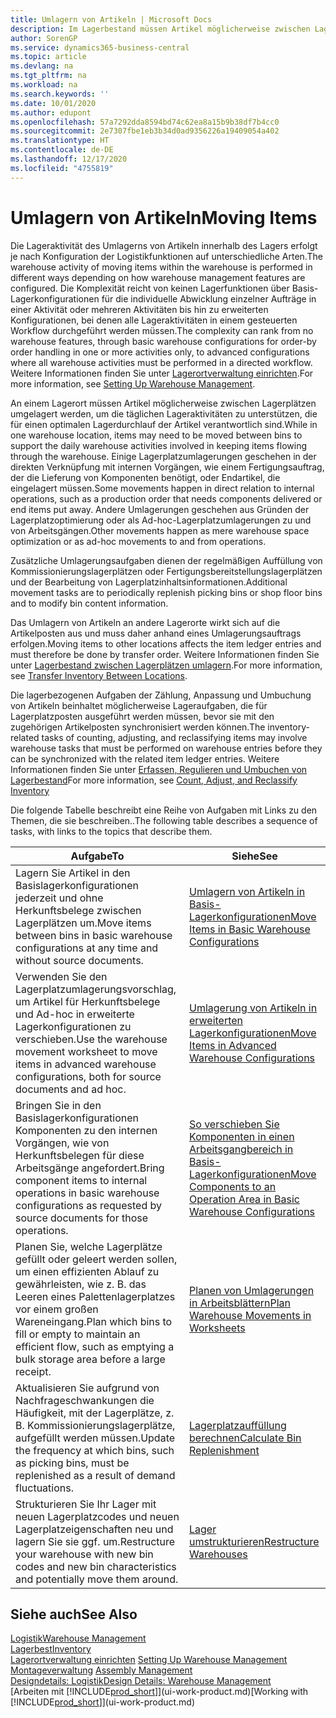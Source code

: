 ```yaml
---
title: Umlagern von Artikeln | Microsoft Docs
description: Im Lagerbestand müssen Artikel möglicherweise zwischen Lagerplätzen umgelagert werden, um die täglichen Lageraktivitäten zu unterstützen, die für einen optimalen Lagerdurchlauf der Artikel verantwortlich sind. Einige Lagerplatzumlagerungen geschehen in der direkten Verknüpfung mit internen Vorgängen, wie einem Fertigungsauftrag, der die Lieferung von Komponenten benötigt, oder Endartikel, die eingelagert müssen. Andere Umlagerungen geschehen aus Gründen der Lagerplatzoptimierung oder als Ad-hoc-Lagerplatzumlagerungen zu und von Arbeitsgängen.
author: SorenGP
ms.service: dynamics365-business-central
ms.topic: article
ms.devlang: na
ms.tgt_pltfrm: na
ms.workload: na
ms.search.keywords: ''
ms.date: 10/01/2020
ms.author: edupont
ms.openlocfilehash: 57a7292dda8594bd74c62ea8a15b9b38df7b4cc0
ms.sourcegitcommit: 2e7307fbe1eb3b34d0ad9356226a19409054a402
ms.translationtype: HT
ms.contentlocale: de-DE
ms.lasthandoff: 12/17/2020
ms.locfileid: "4755819"
---
```

# <a name="moving-items"></a><span data-ttu-id="22086-105">Umlagern von Artikeln</span><span class="sxs-lookup"><span data-stu-id="22086-105">Moving Items</span></span>
<span data-ttu-id="22086-106">Die Lageraktivität des Umlagerns von Artikeln innerhalb des Lagers erfolgt je nach Konfiguration der Logistikfunktionen auf unterschiedliche Arten.</span><span class="sxs-lookup"><span data-stu-id="22086-106">The warehouse activity of moving items within the warehouse is performed in different ways depending on how warehouse management features are configured.</span></span> <span data-ttu-id="22086-107">Die Komplexität reicht von keinen Lagerfunktionen über Basis-Lagerkonfigurationen für die individuelle Abwicklung einzelner Aufträge in einer Aktivität oder mehreren Aktivitäten bis hin zu erweiterten Konfigurationen, bei denen alle Lageraktivitäten in einem gesteuerten Workflow durchgeführt werden müssen.</span><span class="sxs-lookup"><span data-stu-id="22086-107">The complexity can rank from no warehouse features, through basic warehouse configurations for order-by order handling in one or more activities only, to advanced configurations where all warehouse activities must be performed in a directed workflow.</span></span> <span data-ttu-id="22086-108">Weitere Informationen finden Sie unter [Lagerortverwaltung einrichten](warehouse-setup-warehouse.md).</span><span class="sxs-lookup"><span data-stu-id="22086-108">For more information, see [Setting Up Warehouse Management](warehouse-setup-warehouse.md).</span></span>

<span data-ttu-id="22086-109">An einem Lagerort müssen Artikel möglicherweise zwischen Lagerplätzen umgelagert werden, um die täglichen Lageraktivitäten zu unterstützen, die für einen optimalen Lagerdurchlauf der Artikel verantwortlich sind.</span><span class="sxs-lookup"><span data-stu-id="22086-109">While in one warehouse location, items may need to be moved between bins to support the daily warehouse activities involved in keeping items flowing through the warehouse.</span></span> <span data-ttu-id="22086-110">Einige Lagerplatzumlagerungen geschehen in der direkten Verknüpfung mit internen Vorgängen, wie einem Fertigungsauftrag, der die Lieferung von Komponenten benötigt, oder Endartikel, die eingelagert müssen.</span><span class="sxs-lookup"><span data-stu-id="22086-110">Some movements happen in direct relation to internal operations, such as a production order that needs components delivered or end items put away.</span></span> <span data-ttu-id="22086-111">Andere Umlagerungen geschehen aus Gründen der Lagerplatzoptimierung oder als Ad-hoc-Lagerplatzumlagerungen zu und von Arbeitsgängen.</span><span class="sxs-lookup"><span data-stu-id="22086-111">Other movements happen as mere warehouse space optimization or as ad-hoc movements to and from operations.</span></span>

<span data-ttu-id="22086-112">Zusätzliche Umlagerungsaufgaben dienen der regelmäßigen Auffüllung von Kommissionierungslagerplätzen oder Fertigungsbereitstellungslagerplätzen und der Bearbeitung von Lagerplatzinhaltsinformationen.</span><span class="sxs-lookup"><span data-stu-id="22086-112">Additional movement tasks are to periodically replenish picking bins or shop floor bins and to modify bin content information.</span></span>

<span data-ttu-id="22086-113">Das Umlagern von Artikeln an andere Lagerorte wirkt sich auf die Artikelposten aus und muss daher anhand eines Umlagerungsauftrags erfolgen.</span><span class="sxs-lookup"><span data-stu-id="22086-113">Moving items to other locations affects the item ledger entries and must therefore be done by transfer order.</span></span> <span data-ttu-id="22086-114">Weitere Informationen finden Sie unter [Lagerbestand zwischen Lagerplätzen umlagern](inventory-how-transfer-between-locations.md).</span><span class="sxs-lookup"><span data-stu-id="22086-114">For more information, see [Transfer Inventory Between Locations](inventory-how-transfer-between-locations.md).</span></span>  

<span data-ttu-id="22086-115">Die lagerbezogenen Aufgaben der Zählung, Anpassung und Umbuchung von Artikeln beinhaltet möglicherweise Lageraufgaben, die für Lagerplatzposten ausgeführt werden müssen, bevor sie mit den zugehörigen Artikelposten synchronisiert werden können.</span><span class="sxs-lookup"><span data-stu-id="22086-115">The inventory-related tasks of counting, adjusting, and reclassifying items may involve warehouse tasks that must be performed on warehouse entries before they can be synchronized with the related item ledger entries.</span></span> <span data-ttu-id="22086-116">Weitere Informationen finden Sie unter [Erfassen, Regulieren und Umbuchen von Lagerbestand](inventory-how-count-adjust-reclassify.md)</span><span class="sxs-lookup"><span data-stu-id="22086-116">For more information, see [Count, Adjust, and Reclassify Inventory](inventory-how-count-adjust-reclassify.md)</span></span>  

 <span data-ttu-id="22086-117">Die folgende Tabelle beschreibt eine Reihe von Aufgaben mit Links zu den Themen, die sie beschreiben..</span><span class="sxs-lookup"><span data-stu-id="22086-117">The following table describes a sequence of tasks, with links to the topics that describe them.</span></span>   

|<span data-ttu-id="22086-118">**Aufgabe**</span><span class="sxs-lookup"><span data-stu-id="22086-118">**To**</span></span>|<span data-ttu-id="22086-119">**Siehe**</span><span class="sxs-lookup"><span data-stu-id="22086-119">**See**</span></span>|  
|------------|-------------|  
|<span data-ttu-id="22086-120">Lagern Sie Artikel in den Basislagerkonfigurationen jederzeit und ohne Herkunftsbelege zwischen Lagerplätzen um.</span><span class="sxs-lookup"><span data-stu-id="22086-120">Move items between bins in basic warehouse configurations at any time and without source documents.</span></span>|[<span data-ttu-id="22086-121">Umlagern von Artikeln in Basis-Lagerkonfigurationen</span><span class="sxs-lookup"><span data-stu-id="22086-121">Move Items in Basic Warehouse Configurations</span></span>](warehouse-how-to-move-items-ad-hoc-in-basic-warehousing.md)|
|<span data-ttu-id="22086-122">Verwenden Sie den Lagerplatzumlagerungsvorschlag, um Artikel für Herkunftsbelege und Ad-hoc in erweiterte Lagerkonfigurationen zu verschieben.</span><span class="sxs-lookup"><span data-stu-id="22086-122">Use the warehouse movement worksheet to move items in advanced warehouse configurations, both for source documents and ad hoc.</span></span>|[<span data-ttu-id="22086-123">Umlagerung von Artikeln in erweiterten Lagerkonfigurationen</span><span class="sxs-lookup"><span data-stu-id="22086-123">Move Items in Advanced Warehouse Configurations</span></span>](warehouse-how-to-move-items-in-advanced-warehousing.md)|  
|<span data-ttu-id="22086-124">Bringen Sie in den Basislagerkonfigurationen Komponenten zu den internen Vorgängen, wie von Herkunftsbelegen für diese Arbeitsgänge angefordert.</span><span class="sxs-lookup"><span data-stu-id="22086-124">Bring component items to internal operations in basic warehouse configurations as requested by source documents for those operations.</span></span>|[<span data-ttu-id="22086-125">So verschieben Sie Komponenten in einen Arbeitsgangbereich in Basis-Lagerkonfigurationen</span><span class="sxs-lookup"><span data-stu-id="22086-125">Move Components to an Operation Area in Basic Warehouse Configurations</span></span>](warehouse-how-to-move-components-to-an-operation-area-in-basic-warehousing.md)|
|<span data-ttu-id="22086-126">Planen Sie, welche Lagerplätze gefüllt oder geleert werden sollen, um einen effizienten Ablauf zu gewährleisten, wie z. B. das Leeren eines Palettenlagerplatzes vor einem großen Wareneingang.</span><span class="sxs-lookup"><span data-stu-id="22086-126">Plan which bins to fill or empty to maintain an efficient flow, such as emptying a bulk storage area before a large receipt.</span></span>|[<span data-ttu-id="22086-127">Planen von Umlagerungen in Arbeitsblättern</span><span class="sxs-lookup"><span data-stu-id="22086-127">Plan Warehouse Movements in Worksheets</span></span>](warehouse-how-to-plan-warehouse-movements-in-worksheets.md)|
|<span data-ttu-id="22086-128">Aktualisieren Sie aufgrund von Nachfrageschwankungen die Häufigkeit, mit der Lagerplätze, z. B. Kommissionierungslagerplätze, aufgefüllt werden müssen.</span><span class="sxs-lookup"><span data-stu-id="22086-128">Update the frequency at which bins, such as picking bins, must be replenished as a result of demand fluctuations.</span></span>|[<span data-ttu-id="22086-129">Lagerplatzauffüllung berechnen</span><span class="sxs-lookup"><span data-stu-id="22086-129">Calculate Bin Replenishment</span></span>](warehouse-how-to-calculate-bin-replenishment.md)|
|<span data-ttu-id="22086-130">Strukturieren Sie Ihr Lager mit neuen Lagerplatzcodes und neuen Lagerplatzeigenschaften neu und lagern Sie sie ggf. um.</span><span class="sxs-lookup"><span data-stu-id="22086-130">Restructure your warehouse with new bin codes and new bin characteristics and potentially move them around.</span></span>|[<span data-ttu-id="22086-131">Lager umstrukturieren</span><span class="sxs-lookup"><span data-stu-id="22086-131">Restructure Warehouses</span></span>](warehouse-how-to-restructure-warehouses.md)|  

## <a name="see-also"></a><span data-ttu-id="22086-132">Siehe auch</span><span class="sxs-lookup"><span data-stu-id="22086-132">See Also</span></span>  
[<span data-ttu-id="22086-133">Logistik</span><span class="sxs-lookup"><span data-stu-id="22086-133">Warehouse Management</span></span>](warehouse-manage-warehouse.md)  
[<span data-ttu-id="22086-134">Lagerbest</span><span class="sxs-lookup"><span data-stu-id="22086-134">Inventory</span></span>](inventory-manage-inventory.md)  
<span data-ttu-id="22086-135">[Lagerortverwaltung einrichten](warehouse-setup-warehouse.md)   </span><span class="sxs-lookup"><span data-stu-id="22086-135">[Setting Up Warehouse Management](warehouse-setup-warehouse.md)   </span></span>  
<span data-ttu-id="22086-136">[Montageverwaltung](assembly-assemble-items.md)  </span><span class="sxs-lookup"><span data-stu-id="22086-136">[Assembly Management](assembly-assemble-items.md)  </span></span>  
[<span data-ttu-id="22086-137">Designdetails: Logistik</span><span class="sxs-lookup"><span data-stu-id="22086-137">Design Details: Warehouse Management</span></span>](design-details-warehouse-management.md)  
<span data-ttu-id="22086-138">[Arbeiten mit [!INCLUDE[prod_short](includes/prod_short.md)]](ui-work-product.md)</span><span class="sxs-lookup"><span data-stu-id="22086-138">[Working with [!INCLUDE[prod_short](includes/prod_short.md)]](ui-work-product.md)</span></span>
